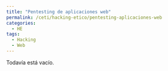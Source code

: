 ```yaml
---
title: "Pentesting de aplicaciones web"
permalink: /ceti/hacking-etico/pentesting-aplicaciones-web
categories:
  - HE
tags:
  - Hacking
  - Web
---
```


Todavía está vacío.
